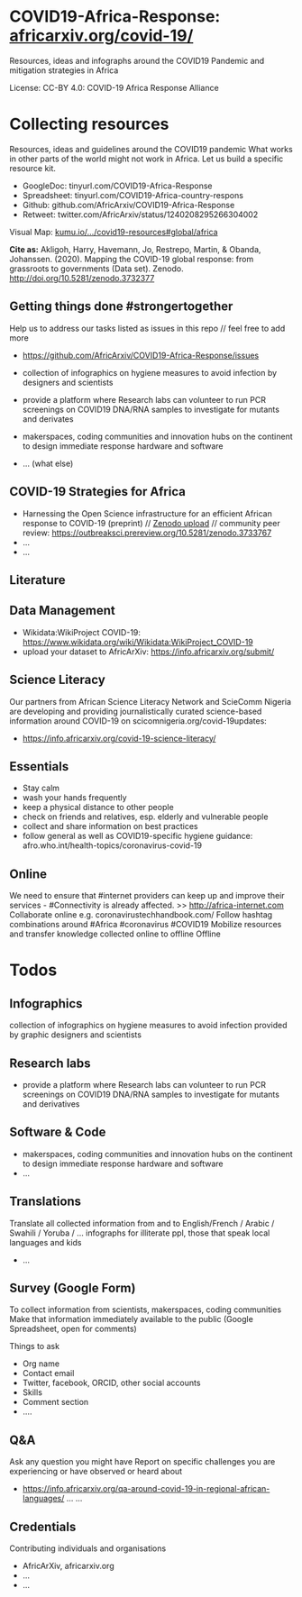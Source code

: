 # COVID19-Africa-Response: [africarxiv.org/covid-19/](https://info.africarxiv.org/covid-19/)
Resources, ideas and infographs around the COVID19 Pandemic and mitigation strategies in Africa

License: CC-BY 4.0: COVID-19 Africa Response Alliance


# Collecting resources 
Resources, ideas and guidelines around the COVID19 pandemic
What works in other parts of the world might not work in Africa. Let us build a specific resource kit. 
- GoogleDoc: tinyurl.com/COVID19-Africa-Response
- Spreadsheet: tinyurl.com/COVID19-Africa-country-respons 
- Github: github.com/AfricArxiv/COVID19-Africa-Response 
- Retweet: twitter.com/AfricArxiv/status/1240208295266304002 

Visual Map: [kumu.io/…/covid19-resources#global/africa](https://kumu.io/access2perspectives/covid19-resources#global/africa?focus=2)

**Cite as:** Akligoh, Harry, Havemann, Jo, Restrepo, Martin, & Obanda, Johanssen. (2020). Mapping the COVID-19 global response: from grassroots to governments (Data set). Zenodo. http://doi.org/10.5281/zenodo.3732377


## Getting things done #strongertogether
Help us to address our tasks listed as issues in this repo // feel free to add more
- https://github.com/AfricArxiv/COVID19-Africa-Response/issues

- collection of infographics on hygiene  measures to avoid infection by designers and scientists
- provide a platform where Research labs can volunteer to run PCR screenings on COVID19 DNA/RNA samples to investigate for mutants and derivates
- makerspaces, coding communities and innovation hubs on the continent to design immediate response hardware and software
- … (what else)



## COVID-19 Strategies for Africa
- Harnessing the Open Science infrastructure for an efficient African response to COVID-19 (preprint) // [Zenodo upload]( https://zenodo.org/record/3733768#.XoX75W6xVTY) // community peer review: https://outbreaksci.prereview.org/10.5281/zenodo.3733767 
- …
- …




## Literature



## Data Management
- Wikidata:WikiProject COVID-19: https://www.wikidata.org/wiki/Wikidata:WikiProject_COVID-19
- upload your dataset to AfricArXiv: https://info.africarxiv.org/submit/


## Science Literacy
Our partners from African Science Literacy Network and ScieComm Nigeria are developing and providing journalistically curated science-based information around COVID-19 on scicomnigeria.org/covid-19updates:
- https://info.africarxiv.org/covid-19-science-literacy/



## Essentials
- Stay calm 
- wash your hands frequently 
- keep a physical distance to other people 
- check on friends and relatives, esp. elderly and vulnerable people 
- collect and share information on best practices
- follow general as well as COVID19-specific hygiene guidance: afro.who.int/health-topics/coronavirus-covid-19 


## Online
We need to ensure that #internet providers can keep up and improve their services - #Connectivity is already affected. >> http://africa-internet.com
Collaborate online e.g. coronavirustechhandbook.com/ 
Follow hashtag combinations around #Africa #coronavirus #COVID19 
Mobilize resources and transfer knowledge collected online to offline 
Offline


# Todos
## Infographics
collection of infographics on hygiene measures to avoid infection
provided by graphic designers and scientists


## Research labs
- provide a platform where Research labs can volunteer to run PCR screenings on COVID19 DNA/RNA samples to investigate for mutants and derivatives


## Software & Code
- makerspaces, coding communities and innovation hubs on the continent to design immediate response hardware and software
- …


## Translations
Translate all collected information from and to English/French / Arabic / Swahili / Yoruba / … infographs for illiterate ppl, those that speak local languages and kids
- …


## Survey (Google Form)
To collect information from scientists, makerspaces, coding communities
Make that information immediately available to the public (Google Spreadsheet, open for comments)

Things to ask
- Org name
- Contact email
- Twitter, facebook, ORCID, other social accounts
- Skills
- Comment section
- ….


## Q&A
Ask any question you might have
Report on specific challenges you are experiencing or have observed or heard about
- https://info.africarxiv.org/qa-around-covid-19-in-regional-african-languages/
…
…


## Credentials
Contributing individuals and organisations
- AfricArXiv, africarxiv.org 
- …
- …


